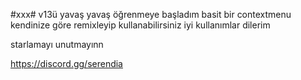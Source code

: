#xxx#
v13ü yavaş yavaş öğrenmeye başladım basit bir contextmenu kendinize göre remixleyip kullanabilirsiniz iyi kullanımlar dilerim

starlamayı unutmayınn

https://discord.gg/serendia


